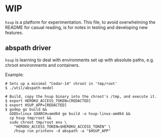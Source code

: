 # WIP

`hsup` is a platform for experimentation.  This file, to avoid
overwhelming the README for casual reading, is for notes in testing
and developing new features.

## abspath driver

`hsup` is learning to deal with environments set up with absolute
paths, e.g. chroot environments and containers.

Example:

```
# Sets up a minimal "Cedar-14" chroot in 'tmp/root'
$ ./util/abspath-model

# Build, copy the hsup binary into the chroot's /tmp, and execute it.
$ export HEROKU_ACCESS_TOKEN=[REDACTED]
$ export HSUP_APP=[REDACTED]
$ godep go build &&
  GOOS=linux GOARCH=amd64 go build -o hsup-linux-amd64 &&
  cp hsup tmp/root &&
  sudo chroot tmp/root env \
    "HEROKU_ACCESS_TOKEN=$HEROKU_ACCESS_TOKEN" \
    /hsup run printenv -d abspath -a "$HSUP_APP"
```
